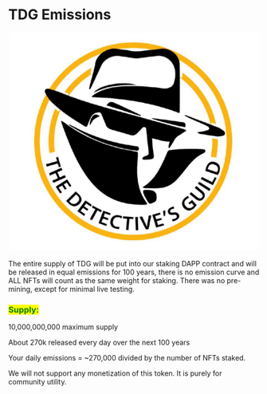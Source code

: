 # TDG Emissions

![](../.gitbook/assets/Capture193.PNG)

The entire supply of TDG will be put into our staking DAPP contract and will be released in equal emissions for 100 years, there is no emission curve and ALL NFTs will count as the same weight for staking. There was no pre-mining, except for minimal live testing.&#x20;

### <mark style="color:green;">Supply:</mark>

10,000,000,000 maximum supply

About 270k released every day over the next 100 years

Your daily emissions = \~270,000 divided by the number of NFTs staked.

We will not support any monetization of this token. It is purely for community utility.
